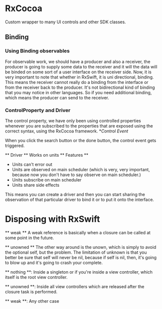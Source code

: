 # RxCocoa

Custom wrapper to many UI controls and other SDK classes.

## Binding
 
### Using Binding observables

For observable work, we should have a producer and also a receiver, the producer is going to supply
some data to the receiver and it will the data will be binded on some sort of a user interface on the receiver side.
Now, it is very important to note that whether in RxSwift, it is uni directional, binding.
This means the receiver cannot really do a binding from the interface or from the receiver back to the producer.
It's not bidirectional kind of binding that you may notice in other languages.
So if you need additional binding, which means the producer can send to the receiver.

### ControlProperty and Driver
The control property, we have only been using controlled properties whenever you are subscribed to the properties that are exposed using the correct syntax, using the RxCocoa  framework.
**Control Event*

When you click the search button or the done button, the control event gets triggered.

** Driver **
Works on units
** Features **
- Units can't error out
- Units are observed on main scheduler (which is very, very important, because now you don't have to say observe on main
scheduler.)
- Units subscribe on main scheduler
- Units share side effects

This means you can create a driver and then you can start sharing the observation of that particular
driver to bind it or to put it onto the interface.

# Disposing with RxSwift
** weak **
A weak reference is basically when a closure can be called at some point in the future.

** unowned **
The other way around is the unown, which is  simply to avoid the optional self, but the problem.
The limitation of unknown is that you better be sure
that self will never be nil, because if self is nil, then, it's going to blow up and it's going to crash your complete.

** nothing **: Inside a singleton or if you're inside a view controller, which itself is the root view controller.

** unowned **: Inside all view controllers which are released after the closure task is performed.

** weak **: Any other case
